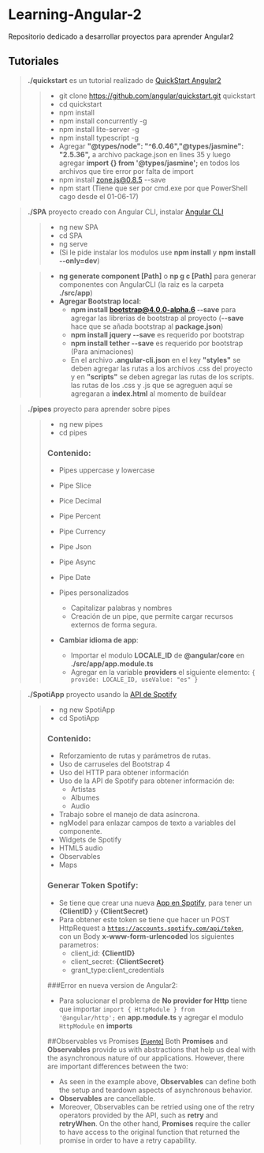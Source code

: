 # Learning-Angular-2
<p>Repositorio dedicado a desarrollar proyectos para aprender Angular2</p>

## Tutoriales

> **./quickstart** es un tutorial realizado de [QuickStart Angular2](https://angular.io/docs/ts/latest/guide/setup.html)
>>+ git clone https://github.com/angular/quickstart.git quickstart
>>+ cd quickstart
>>+ npm install
>>+ npm install concurrently -g
>>+ npm install lite-server -g
>>+ npm install typescript -g
>>+ Agregar **"@types/node": "^6.0.46","@types/jasmine": "2.5.36",** a archivo package.json en lines 35 y luego agregar **import {} from '@types/jasmine';** en todos los archivos que tire error por falta de import
>>+ npm install zone.js@0.8.5 --save
>>+ npm start (Tiene que ser por cmd.exe por que PowerShell cago desde el 01-06-17)

> **./SPA** proyecto creado con Angular CLI, instalar [Angular CLI](https://github.com/angular/angular-cli)
>>+ ng new SPA
>>+ cd SPA
>>+ ng serve
>>+ (Si le pide instalar los modulos use **npm install** y **npm install --only=dev**)
>
>>+ **ng generate component [Path]** o **np g c [Path]** para generar componentes con AngularCLI (la raiz es la carpeta **./src/app**)
>>+ **Agregar Bootstrap local:**
>>   - **npm install bootstrap@4.0.0-alpha.6 --save** para agregar las librerias de bootstrap al proyecto (**--save** hace que se añada bootstrap al **package.json**)
>>   - **npm install jquery --save** es requerido por bootstrap
>>   - **npm install tether --save** es requerido por bootstrap (Para animaciones)
>>   - En el archivo **.angular-cli.json** en el key **"styles"** se deben agregar las rutas a los archivos .css del proyecto y en **"scripts"** se deben agregar las rutas de los scripts. las rutas de los .css y .js que se agreguen aquí se agregaran a **index.html** al momento de buildear

> **./pipes** proyecto para aprender sobre pipes
>>+ ng new pipes
>>+ cd pipes
>>
>>### Contenido:
>>+ Pipes uppercase y lowercase
>>+ Pipe Slice
>>+ Pice Decimal
>>+ Pipe Percent
>>+ Pipe Currency
>>+ Pipe Json
>>+ Pipe Async
>>+ Pipe Date
>>+ Pipes personalizados
>>    - Capitalizar palabras y nombres
>>    - Creación de un pipe, que permite cargar recursos externos de forma segura.
>>
>>+ **Cambiar idioma de app**:
>>    - Importar el modulo **LOCALE_ID** de **@angular/core** en **./src/app/app.module.ts**
>>    - Agregar en la variable **providers** el siguiente elemento: <code>{ provide: LOCALE_ID, useValue: "es" }</code>

> **./SpotiApp** proyecto usando la [API de Spotify](https://developer.spotify.com/web-api/console/)
>>+ ng new SpotiApp
>>+ cd SpotiApp
>>
>>### Contenido:
>>+ Reforzamiento de rutas y parámetros de rutas.
>>+ Uso de carruseles del Bootstrap 4
>>+ Uso del HTTP para obtener información
>>+ Uso de la API de Spotify para obtener información de:
>>    - Artistas
>>    - Albumes
>>    - Audio
>>+ Trabajo sobre el manejo de data asíncrona.
>>+ ngModel para enlazar campos de texto a variables del componente.
>>+ Widgets de Spotify
>>+ HTML5 audio
>>+ Observables
>>+ Maps
>>
>>### Generar Token Spotify:
>>+ Se tiene que crear una nueva [App en Spotify](https://developer.spotify.com/my-applications/#!/applications), para tener un **{ClientID}** y **{ClientSecret}**
>>+ Para obtener este token se tiene que hacer un POST HttpRequest a <code>https://accounts.spotify.com/api/token</code>, con un Body **x-www-form-urlencoded** los siguientes parametros:
>>    - client_id: **{ClientID}**
>>    - client_secret: **{ClientSecret}**
>>    - grant_type:client_credentials
>>
>>###Error en nueva version de Angular2:
>>+ Para solucionar el problema de **No provider for Http** tiene que importar <code>import { HttpModule } from '@angular/http';</code> en **app.module.ts** y agregar el modulo <code>HttpModule</code> en **imports**
>>
>>##Observables vs Promises [<small>[Fuente]</small>](https://angular-2-training-book.rangle.io/handout/observables/observables_vs_promises.html)
>> Both **Promises** and **Observables** provide us with abstractions that help us deal with the asynchronous nature of our applications. However, there are important differences between the two:
>>+ As seen in the example above, **Observables** can define both the setup and teardown aspects of asynchronous behavior.
>>+ **Observables** are cancellable.
>>+ Moreover, Observables can be retried using one of the retry operators provided by the API, such as **retry** and **retryWhen**. On the other hand, **Promises** require the caller to have access to the original function that returned the promise in order to have a retry capability.
